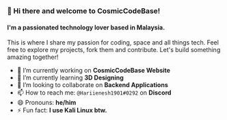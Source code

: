 ### 👋 Hi there and welcome to CosmicCodeBase! 

#### I'm a passionated technology lover based in Malaysia. 

This is where I share my passion for coding, space and all things tech. Feel free to explore my projects, fork them and contribute. Let's build something amazing together!

- 🔭 I’m currently working on **CosmicCodeBase Website**
- 🌱 I’m currently learning **3D Designing**
- 👯 I’m looking to collaborate on **Backend Applications**
- 📫 How to reach me: `@Hariienesh1901#0292` on **Discord**
- 😄 Pronouns: **he/him**
- ⚡ Fun fact: **I use Kali Linux btw.**
